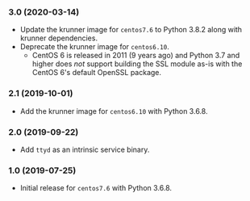 ### 3.0 (2020-03-14)

* Update the krunner image for `centos7.6` to Python 3.8.2 along with krunner dependencies.
* Deprecate the krunner image for `centos6.10`.
  - CentOS 6 is released in 2011 (9 years ago) and Python 3.7 and higher does *not* support building
    the SSL module as-is with the CentOS 6's default OpenSSL package.

### 2.1 (2019-10-01)

* Add the krunner image for `centos6.10` with Python 3.6.8.

### 2.0 (2019-09-22)

* Add `ttyd` as an intrinsic service binary.

### 1.0 (2019-07-25)

* Initial release for `centos7.6` with Python 3.6.8.
